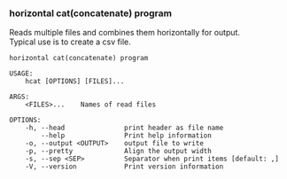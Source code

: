 ### horizontal cat(concatenate) program

Reads multiple files and combines them horizontally for output.  
Typical use is to create a csv file.  


```usage
horizontal cat(concatenate) program

USAGE:
    hcat [OPTIONS] [FILES]...

ARGS:
    <FILES>...    Names of read files

OPTIONS:
    -h, --head               print header as file name
        --help               Print help information
    -o, --output <OUTPUT>    output file to write
    -p, --pretty             Align the output width
    -s, --sep <SEP>          Separator when print items [default: ,]
    -V, --version            Print version information
```
